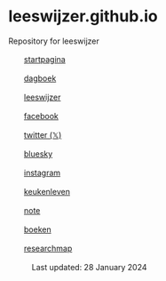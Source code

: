 # leeswijzer.github.io
Repository for leeswijzer

　　[startpagina](http://leeswijzer.org/)

　　[dagboek](http://leeswijzer.org/diary.html)

　　[leeswijzer](https://leeswijzer.hatenadiary.com/)

　　[facebook](https://www.facebook.com/leeswijzer)

　　[twitter (𝕏)](https://twitter.com/leeswijzer)

　　[bluesky](https://bsky.app/profile/leeswijzer.bsky.social)

　　[instagram](https://www.instagram.com/leeswijzer/)

　　[keukenleven](http://leeswijzerplus.blogspot.com/)

　　[note](https://note.com/leeswijzer)

　　[boeken](http://leeswijzer.org/files/books.html)

　　[researchmap](https://researchmap.jp/leeswijzer/)

　　　Last updated: 28 January 2024
